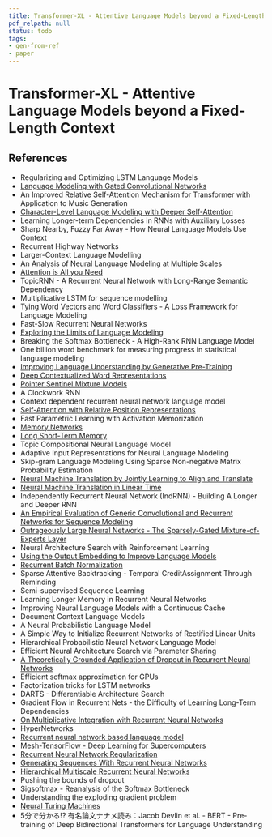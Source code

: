 ```yaml
---
title: Transformer-XL - Attentive Language Models beyond a Fixed-Length Context
pdf_relpath: null
status: todo
tags:
- gen-from-ref
- paper
---
```


# Transformer-XL - Attentive Language Models beyond a Fixed-Length Context

## References

- Regularizing and Optimizing LSTM Language Models
- [Language Modeling with Gated Convolutional Networks](./language-modeling-with-gated-convolutional-networks.md)
- An Improved Relative Self-Attention Mechanism for Transformer with Application to Music Generation
- [Character-Level Language Modeling with Deeper Self-Attention](./character-level-language-modeling-with-deeper-self-attention.md)
- Learning Longer-term Dependencies in RNNs with Auxiliary Losses
- Sharp Nearby, Fuzzy Far Away - How Neural Language Models Use Context
- Recurrent Highway Networks
- Larger-Context Language Modelling
- An Analysis of Neural Language Modeling at Multiple Scales
- [Attention is All you Need](./attention-is-all-you-need.md)
- TopicRNN - A Recurrent Neural Network with Long-Range Semantic Dependency
- Multiplicative LSTM for sequence modelling
- Tying Word Vectors and Word Classifiers - A Loss Framework for Language Modeling
- Fast-Slow Recurrent Neural Networks
- [Exploring the Limits of Language Modeling](./exploring-the-limits-of-language-modeling.md)
- Breaking the Softmax Bottleneck - A High-Rank RNN Language Model
- One billion word benchmark for measuring progress in statistical language modeling
- [Improving Language Understanding by Generative Pre-Training](./improving-language-understanding-by-generative-pre-training.md)
- [Deep Contextualized Word Representations](./deep-contextualized-word-representations.md)
- [Pointer Sentinel Mixture Models](./pointer-sentinel-mixture-models.md)
- A Clockwork RNN
- Context dependent recurrent neural network language model
- [Self-Attention with Relative Position Representations](./self-attention-with-relative-position-representations.md)
- Fast Parametric Learning with Activation Memorization
- [Memory Networks](./memory-networks.md)
- [Long Short-Term Memory](./long-short-term-memory.md)
- Topic Compositional Neural Language Model
- Adaptive Input Representations for Neural Language Modeling
- Skip-gram Language Modeling Using Sparse Non-negative Matrix Probability Estimation
- [Neural Machine Translation by Jointly Learning to Align and Translate](./neural-machine-translation-by-jointly-learning-to-align-and-translate.md)
- [Neural Machine Translation in Linear Time](./neural-machine-translation-in-linear-time.md)
- Independently Recurrent Neural Network (IndRNN) - Building A Longer and Deeper RNN
- [An Empirical Evaluation of Generic Convolutional and Recurrent Networks for Sequence Modeling](./an-empirical-evaluation-of-generic-convolutional-and-recurrent-networks-for-sequence-modeling.md)
- [Outrageously Large Neural Networks - The Sparsely-Gated Mixture-of-Experts Layer](./outrageously-large-neural-networks-the-sparsely-gated-mixture-of-experts-layer.md)
- Neural Architecture Search with Reinforcement Learning
- [Using the Output Embedding to Improve Language Models](./using-the-output-embedding-to-improve-language-models.md)
- [Recurrent Batch Normalization](./recurrent-batch-normalization.md)
- Sparse Attentive Backtracking - Temporal CreditAssignment Through Reminding
- Semi-supervised Sequence Learning
- Learning Longer Memory in Recurrent Neural Networks
- Improving Neural Language Models with a Continuous Cache
- Document Context Language Models
- A Neural Probabilistic Language Model
- A Simple Way to Initialize Recurrent Networks of Rectified Linear Units
- Hierarchical Probabilistic Neural Network Language Model
- Efficient Neural Architecture Search via Parameter Sharing
- [A Theoretically Grounded Application of Dropout in Recurrent Neural Networks](./a-theoretically-grounded-application-of-dropout-in-recurrent-neural-networks.md)
- Efficient softmax approximation for GPUs
- Factorization tricks for LSTM networks
- DARTS - Differentiable Architecture Search
- Gradient Flow in Recurrent Nets - the Difficulty of Learning Long-Term Dependencies
- [On Multiplicative Integration with Recurrent Neural Networks](./on-multiplicative-integration-with-recurrent-neural-networks.md)
- HyperNetworks
- [Recurrent neural network based language model](./recurrent-neural-network-based-language-model.md)
- [Mesh-TensorFlow - Deep Learning for Supercomputers](./mesh-tensorflow-deep-learning-for-supercomputers.md)
- [Recurrent Neural Network Regularization](./recurrent-neural-network-regularization.md)
- [Generating Sequences With Recurrent Neural Networks](./generating-sequences-with-recurrent-neural-networks.md)
- [Hierarchical Multiscale Recurrent Neural Networks](./hierarchical-multiscale-recurrent-neural-networks.md)
- Pushing the bounds of dropout
- Sigsoftmax - Reanalysis of the Softmax Bottleneck
- Understanding the exploding gradient problem
- [Neural Turing Machines](./neural-turing-machines.md)
- 5分で分かる!? 有名論文ナナメ読み：Jacob Devlin et al. - BERT - Pre-training of Deep Bidirectional Transformers for Language Understanding
